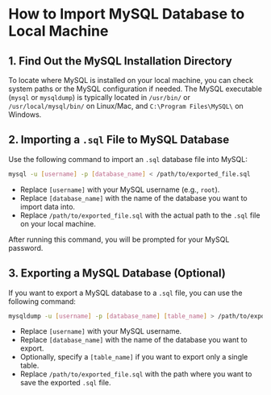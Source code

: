 # How to Import MySQL Database to Local Machine

## 1. Find Out the MySQL Installation Directory
   To locate where MySQL is installed on your local machine, you can check system paths or the MySQL configuration if needed. The MySQL executable (`mysql` or `mysqldump`) is typically located in `/usr/bin/` or `/usr/local/mysql/bin/` on Linux/Mac, and `C:\Program Files\MySQL\` on Windows.

## 2. Importing a `.sql` File to MySQL Database

   Use the following command to import an `.sql` database file into MySQL:

   ```bash
   mysql -u [username] -p [database_name] < /path/to/exported_file.sql
   ```

   - Replace `[username]` with your MySQL username (e.g., `root`).
   - Replace `[database_name]` with the name of the database you want to import data into.
   - Replace `/path/to/exported_file.sql` with the actual path to the `.sql` file on your local machine.

   After running this command, you will be prompted for your MySQL password.

## 3. Exporting a MySQL Database (Optional)

   If you want to export a MySQL database to a `.sql` file, you can use the following command:

   ```bash
   mysqldump -u [username] -p [database_name] [table_name] > /path/to/exported_file.sql
   ```

   - Replace `[username]` with your MySQL username.
   - Replace `[database_name]` with the name of the database you want to export.
   - Optionally, specify a `[table_name]` if you want to export only a single table.
   - Replace `/path/to/exported_file.sql` with the path where you want to save the exported `.sql` file.